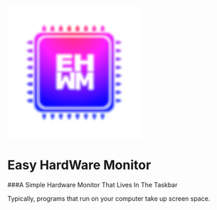 <img src="https://raw.githubusercontent.com/Kwexy/EHWM/main/graphics/AppIcon.png" width="300">

# Easy HardWare Monitor
###A Simple Hardware Monitor That Lives In The Taskbar

Typically, programs that run on your computer take up screen space.
